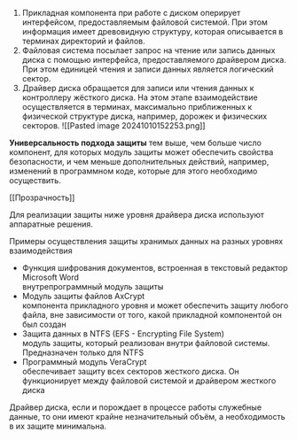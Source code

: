 1. Прикладная компонента при работе с диском оперирует интерфейсом, предоставляемым файловой системой. При этом информация имеет древовидную структуру, которая описывается в терминах директорий и файлов.
2. Файловая система посылает запрос на чтение или запись данных диска с помощью интерфейса, предоставляемого драйвером диска. При этом единицей чтения и записи данных является логический сектор.
3. Драйвер диска обращается для записи или чтения данных к контроллеру жёсткого диска. На этом этапе взаимодействие осуществляется в терминах, максимально приближенных к физической структуре диска, например, дорожек и физических секторов.
![[Pasted image 20241010152253.png]]


**Универсальность подхода защиты** тем выше, чем больше число компонент, для которых модуль защиты может обеспечить свойства безопасности, и чем меньше дополнительных действий, например, изменений в программном коде, которые для этого необходимо осуществить.

[[Прозрачность]]

Для реализации защиты ниже уровня драйвера диска используют аппаратные решения.

Примеры осуществления защиты хранимых данных на разных уровнях взаимодействия
- Функция шифрования документов, встроенная в текстовый редактор Microsoft Word<br>внутрепрограммный модуль защиты
- Модуль защиты файлов AxCrypt<br>компонента прикладного уровня и может обеспечить защиту любого файла, вне зависимости от того, какой прикладной компонентой он был создан
- Защита данных в NTFS (EFS - Encrypting File System)<br>модуль защиты, который реализован внутри файловой системы. Предназначен только для NTFS
- Программный модуль VeraCrypt<br>обеспечивает защиту всех секторов жесткого диска. Он функционирует между файловой системой и драйвером жесткого диска

Драйвер диска, если и порождает в процессе работы служебные данные, то они имеют крайне незначительный объём, а необходимость в их защите минимальна.

